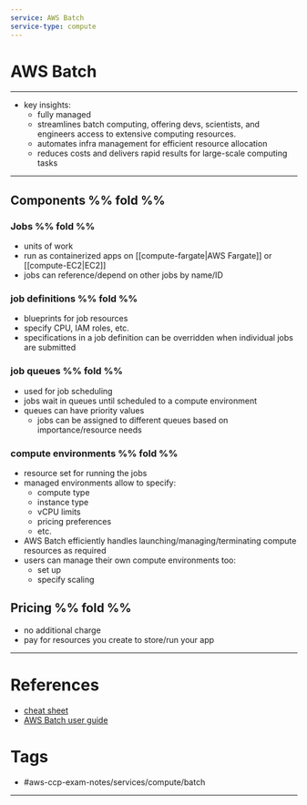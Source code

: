 ```yaml
---
service: AWS Batch
service-type: compute
---
```


# AWS Batch
---
- key insights: 
	- fully managed
	- streamlines batch computing, offering devs, scientists, and engineers access to extensive computing resources.
	- automates infra management for efficient resource allocation
	- reduces costs and delivers rapid results for large-scale computing tasks
---
## Components %% fold %%
### Jobs %% fold %%
- units of work
- run as containerized apps on [[compute-fargate|AWS Fargate]] or [[compute-EC2|EC2]]
- jobs can reference/depend on other jobs by name/ID
### job definitions %% fold %%
- blueprints for job resources
- specify CPU, IAM roles, etc.
- specifications in a job definition can be overridden when individual jobs are submitted  
### job queues %% fold %%
- used for job scheduling
- jobs wait in queues until scheduled to a compute environment
- queues can have priority values
	- jobs can be assigned to different queues based on importance/resource needs
### compute environments %% fold %%
- resource set for running the jobs 
- managed environments allow to specify:
	- compute type
	- instance type
	- vCPU limits
	- pricing preferences
	- etc.
- AWS Batch efficiently handles launching/managing/terminating compute resources as required
- users can manage their own compute environments too:
	- set up
	- specify scaling
## Pricing %% fold %%
- no additional charge
- pay for resources you create to store/run your app
---
# References
- [cheat sheet](https://tutorialsdojo.com/aws-batch/)
- [AWS Batch user guide](https://docs.aws.amazon.com/batch/latest/userguide/what-is-batch.html)
# Tags 
- #aws-ccp-exam-notes/services/compute/batch 
---
